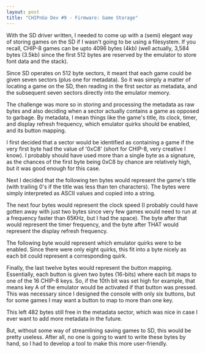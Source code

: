 ```yaml
---
layout: post
title: "CHIPnGo Dev #9 - Firmware: Game Storage"
---
```


With the SD driver written, I needed to come up with a (semi) elegant way of storing games on the SD if I wasn't going to be using a filesystem. If you recall, CHIP-8 games can be upto 4096 bytes (4kb) (well actually, 3,584 bytes (3.5kb) since the first 512 bytes are reserved by the emulator to store font data and the stack).

Since SD operates on 512 byte sectors, it meant that each game could be given seven sectors (plus one for metadata). So it was simply a matter of locating a game on the SD, then reading in the first sector as metadata, and the subsequent seven sectors directly into the emulator memory.

The challenge was more so in storing and processing the metadata as raw bytes and also deciding when a sector actually contains a game as opposed to garbage. By metadata, I mean things like the game's title, its clock, timer, and display refresh frequency, which emulator quirks should be enabled, and its button mapping.

I first decided that a sector would be identified as containing a game if the very first byte had the value of '0xC8' (short for CHIP-8, very creative I know). I probably should have used more than a single byte as a signature, as the chances of the first byte being 0xC8 by chance are relatively high, but it was good enough for this case.

Next I decided that the following ten bytes would represent the game's title (with trailing 0's if the title was less than ten characters). The bytes were simply interpreted as ASCII values and copied into a string.

The next four bytes would represent the clock speed (I probably could have gotten away with just two bytes since very few games would need to run at a frequency faster than 65KHz, but I had the space). The byte after that would represent the timer frequency, and the byte after THAT would represent the display refresh frequency.

The following byte would represent which emulator quirks were to be enabled. Since there were only eight quirks, this fit into a byte nicely as each bit could represent a corresponding quirk.

Finally, the last twelve bytes would represent the button mapping. Essentially, each button is given two bytes (16-bits) where each bit maps to one of the 16 CHIP-8 keys. So, if the 10th bit was set high for example, that means key A of the emulator would be activated if that button was pressed. This was necessary since I designed the console with only six buttons, but for some games I may want a button to map to more than one key.

This left 482 bytes still free in the metadata sector, which was nice in case I ever want to add more metadata in the future.

But, without some way of streamlining saving games to SD, this would be pretty useless. After all, no one is going to want to write these bytes by hand, so I had to develop a tool to make this more user-friendly.